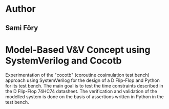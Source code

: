 # Author

## Sami Föry

# Model-Based V&V Concept using SystemVerilog and Cocotb

Experimentation of the "cocotb" (coroutine cosimulation test bench) approach using SystemVerilog for the design of a D Flip-Flop and Python for its test bench. The main goal is to test the time constraints described in the D Flip-Flop 74HC74 datasheet.
The verification and validation of the modelled system is done on the basis of assertions written in Python in the test bench.
